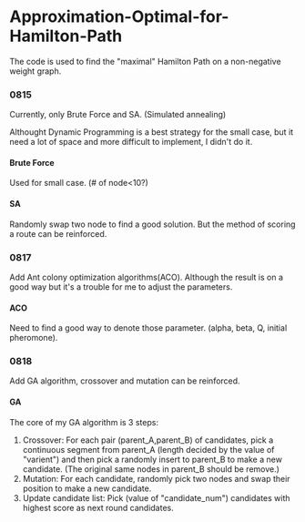# Approximation-Optimal-for-Hamilton-Path  

The code is used to find the "maximal" Hamilton Path on a non-negative weight graph.   

### 0815  
Currently, only Brute Force and SA. (Simulated annealing)  

Althought Dynamic Programming is a best strategy for the small case, but it need a lot of space and more difficult to implement, I didn't do it.   
#### Brute Force
Used for small case. (# of node<10?)
#### SA
Randomly swap two node to find a good solution. But the method of scoring a route can be reinforced.  

### 0817  
Add Ant colony optimization algorithms(ACO). Although the result is on a good way but it's a trouble for me to adjust the parameters.

#### ACO
Need to find a good way to denote those parameter. (alpha, beta, Q, initial pheromone).

### 0818
Add GA algorithm, crossover and mutation can be reinforced.  

#### GA  
The core of my GA algorithm is 3 steps:  
1. Crossover: For each pair (parent_A,parent_B) of candidates, pick a continuous segment from parent_A (length decided by the value of "varient") and then pick a randomly insert to parent_B to make a new candidate. (The original same nodes in parent_B should be remove.)
2. Mutation: For each candidate, randomly pick two nodes and swap their position to make a new candidate.
3. Update candidate list: Pick (value of "candidate_num") candidates with highest score as next round candidates.
